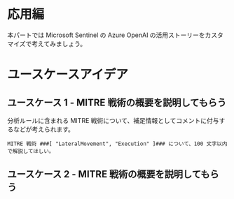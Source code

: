 # 応用編
本パートでは Microsoft Sentinel の Azure OpenAI の活用ストーリーをカスタマイズで考えてみましょう。

# ユースケースアイデア
## ユースケース 1 - MITRE 戦術の概要を説明してもらう
分析ルールに含まれる MITRE 戦術について、補足情報としてコメントに付与するなどが考えられます。
```
MITRE 戦術 ###[ "LateralMovement", "Execution" ]### について、100 文字以内で解説してほしい。
```

## ユースケース 2 - MITRE 戦術の概要を説明してもらう

